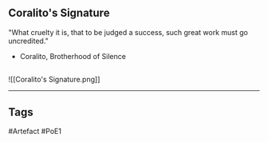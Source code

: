 ## Coralito's Signature
"What cruelty it is, that to be judged a success,
such great work must go uncredited."
- Coralito, Brotherhood of Silence
##
![[Coralito's Signature.png]]

---
## Tags
#Artefact
#PoE1